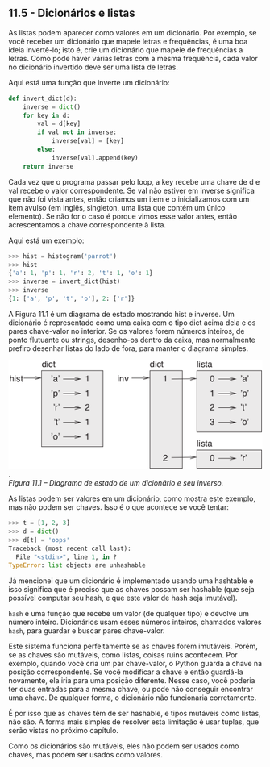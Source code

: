 ## 11.5 - Dicionários e listas

As listas podem aparecer como valores em um dicionário. Por exemplo, se você receber um dicionário que mapeie letras e frequências, é uma boa ideia invertê-lo; isto é, crie um dicionário que mapeie de frequências a letras. Como pode haver várias letras com a mesma frequência, cada valor no dicionário invertido deve ser uma lista de letras.

Aqui está uma função que inverte um dicionário:

```python
def invert_dict(d):
    inverse = dict()
    for key in d:
        val = d[key]
        if val not in inverse:
            inverse[val] = [key]
        else:
            inverse[val].append(key)
    return inverse
```

Cada vez que o programa passar pelo loop, a key recebe uma chave de d e val recebe o valor correspondente. Se val não estiver em inverse significa que não foi vista antes, então criamos um item e o inicializamos com um item avulso (em inglês, singleton, uma lista que contém um único elemento). Se não for o caso é porque vimos esse valor antes, então acrescentamos a chave correspondente à lista.

Aqui está um exemplo:

```python
>>> hist = histogram('parrot')
>>> hist
{'a': 1, 'p': 1, 'r': 2, 't': 1, 'o': 1}
>>> inverse = invert_dict(hist)
>>> inverse
{1: ['a', 'p', 't', 'o'], 2: ['r']}
```

A Figura 11.1 é um diagrama de estado mostrando hist e inverse. Um dicionário é representado como uma caixa com o tipo dict acima dela e os pares chave-valor no interior. Se os valores forem números inteiros, de ponto flutuante ou strings, desenho-os dentro da caixa, mas normalmente prefiro desenhar listas do lado de fora, para manter o diagrama simples.

![Figura 11.1 – Diagrama de estado de um dicionário e seu inverso](/fig/tnkp_1101.png).
<br>_Figura 11.1 – Diagrama de estado de um dicionário e seu inverso._

As listas podem ser valores em um dicionário, como mostra este exemplo, mas não podem ser chaves. Isso é o que acontece se você tentar:

```python
>>> t = [1, 2, 3]
>>> d = dict()
>>> d[t] = 'oops'
Traceback (most recent call last):
  File "<stdin>", line 1, in ?
TypeError: list objects are unhashable
```

Já mencionei que um dicionário é implementado usando uma hashtable e isso significa que é preciso que as chaves possam ser hashable (que seja possível computar seu hash, e que este valor de hash seja imutável).

`hash` é uma função que recebe um valor (de qualquer tipo) e devolve um número inteiro. Dicionários usam esses números inteiros, chamados valores `hash`, para guardar e buscar pares chave-valor.

Este sistema funciona perfeitamente se as chaves forem imutáveis. Porém, se as chaves são mutáveis, como listas, coisas ruins acontecem. Por exemplo, quando você cria um par chave-valor, o Python guarda a chave na posição correspondente. Se você modificar a chave e então guardá-la novamente, ela iria para uma posição diferente. Nesse caso, você poderia ter duas entradas para a mesma chave, ou pode não conseguir encontrar uma chave. De qualquer forma, o dicionário não funcionaria corretamente.

É por isso que as chaves têm de ser hashable, e tipos mutáveis como listas, não são. A forma mais simples de resolver esta limitação é usar tuplas, que serão vistas no próximo capítulo.

Como os dicionários são mutáveis, eles não podem ser usados como chaves, mas podem ser usados como valores.
